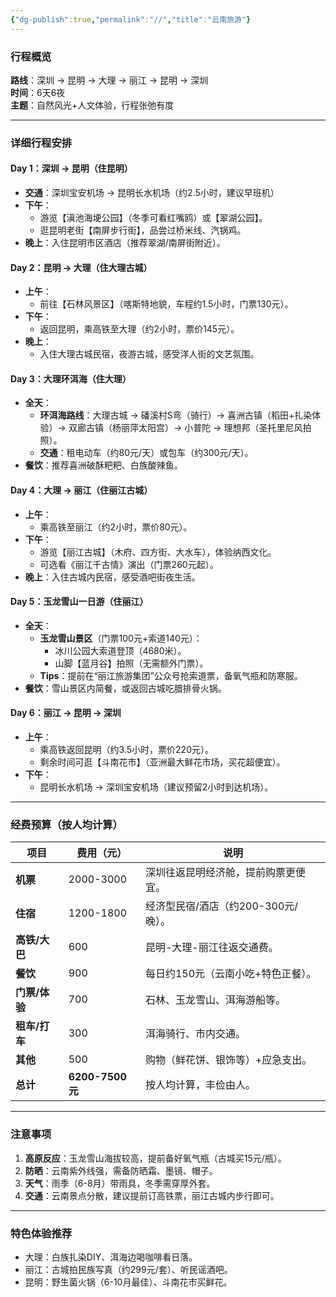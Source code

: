```yaml
---
{"dg-publish":true,"permalink":"//","title":"云南旅游"}
---
```



### **行程概览**
**路线**：深圳 → 昆明 → 大理 → 丽江 → 昆明 → 深圳  
**时间**：6天6夜  
**主题**：自然风光+人文体验，行程张弛有度  

---
### **详细行程安排**
#### **Day 1：深圳 → 昆明（住昆明）**
- **交通**：深圳宝安机场 → 昆明长水机场（约2.5小时，建议早班机）  
- **下午**：  
  - 游览【滇池海埂公园】（冬季可看红嘴鸥）或【翠湖公园】。  
  - 逛昆明老街【南屏步行街】，品尝过桥米线、汽锅鸡。  
- **晚上**：入住昆明市区酒店（推荐翠湖/南屏街附近）。  

#### **Day 2：昆明 → 大理（住大理古城）**
- **上午**：  
  - 前往【石林风景区】（喀斯特地貌，车程约1.5小时，门票130元）。  
- **下午**：  
  - 返回昆明，乘高铁至大理（约2小时，票价145元）。  
- **晚上**：  
  - 入住大理古城民宿，夜游古城，感受洋人街的文艺氛围。  

#### **Day 3：大理环洱海（住大理）**
- **全天**：  
  - **环洱海路线**：大理古城 → 磻溪村S弯（骑行）→ 喜洲古镇（稻田+扎染体验）→ 双廊古镇（杨丽萍太阳宫）→ 小普陀 → 理想邦（圣托里尼风拍照）。  
  - **交通**：租电动车（约80元/天）或包车（约300元/天）。  
- **餐饮**：推荐喜洲破酥粑粑、白族酸辣鱼。  

#### **Day 4：大理 → 丽江（住丽江古城）**
- **上午**：  
  - 乘高铁至丽江（约2小时，票价80元）。  
- **下午**：  
  - 游览【丽江古城】（木府、四方街、大水车），体验纳西文化。  
  - 可选看《丽江千古情》演出（门票260元起）。  
- **晚上**：入住古城内民宿，感受酒吧街夜生活。  

#### **Day 5：玉龙雪山一日游（住丽江）**
- **全天**：  
  - **玉龙雪山景区**（门票100元+索道140元）：  
    - 冰川公园大索道登顶（4680米）。  
    - 山脚【蓝月谷】拍照（无需额外门票）。  
  - **Tips**：提前在“丽江旅游集团”公众号抢索道票，备氧气瓶和防寒服。  
- **餐饮**：雪山景区内简餐，或返回古城吃腊排骨火锅。  

#### **Day 6：丽江 → 昆明 → 深圳**
- **上午**：  
  - 乘高铁返回昆明（约3.5小时，票价220元）。  
  - 剩余时间可逛【斗南花市】（亚洲最大鲜花市场，买花超便宜）。  
- **下午**：  
  - 昆明长水机场 → 深圳宝安机场（建议预留2小时到达机场）。  

---
### **经费预算（按人均计算）**
| **项目**    | **费用（元）**      | **说明**                 |
| --------- | -------------- | ---------------------- |
| **机票**    | 2000-3000      | 深圳往返昆明经济舱，提前购票更便宜。     |
| **住宿**    | 1200-1800      | 经济型民宿/酒店（约200-300元/晚）。 |
| **高铁/大巴** | 600            | 昆明-大理-丽江往返交通费。         |
| **餐饮**    | 900            | 每日约150元（云南小吃+特色正餐）。    |
| **门票/体验** | 700            | 石林、玉龙雪山、洱海游船等。         |
| **租车/打车** | 300            | 洱海骑行、市内交通。             |
| **其他**    | 500            | 购物（鲜花饼、银饰等）+应急支出。      |
| **总计**    | **6200-7500元** | 按人均计算，丰俭由人。            |

---
### **注意事项**
1. **高原反应**：玉龙雪山海拔较高，提前备好氧气瓶（古城买15元/瓶）。  
2. **防晒**：云南紫外线强，需备防晒霜、墨镜、帽子。  
3. **天气**：雨季（6-8月）带雨具，冬季需穿厚外套。  
4. **交通**：云南景点分散，建议提前订高铁票，丽江古城内步行即可。  

---
### **特色体验推荐**
- 大理：白族扎染DIY、洱海边喝咖啡看日落。  
- 丽江：古城拍民族写真（约299元/套）、听民谣酒吧。  
- 昆明：野生菌火锅（6-10月最佳）、斗南花市买鲜花。  
